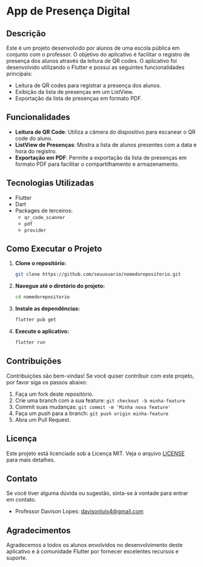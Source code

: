 


# App de Presença Digital

## Descrição

Este é um projeto desenvolvido por alunos de uma escola pública em conjunto com o professor. O objetivo do aplicativo é facilitar o registro de presença dos alunos através da leitura de QR codes. O aplicativo foi desenvolvido utilizando o Flutter e possui as seguintes funcionalidades principais:

- Leitura de QR codes para registrar a presença dos alunos.
- Exibição da lista de presenças em um ListView.
- Exportação da lista de presenças em formato PDF.

## Funcionalidades

- **Leitura de QR Code**: Utiliza a câmera do dispositivo para escanear o QR code do aluno.
- **ListView de Presenças**: Mostra a lista de alunos presentes com a data e hora do registro.
- **Exportação em PDF**: Permite a exportação da lista de presenças em formato PDF para facilitar o compartilhamento e armazenamento.

## Tecnologias Utilizadas

- Flutter
- Dart
- Packages de terceiros:
  - `qr_code_scanner`
  - `pdf`
  - `provider`

## Como Executar o Projeto

1. **Clone o repositório:**

   ```bash
   git clone https://github.com/seuusuario/nomedorepositorio.git
   ```

2. **Navegue até o diretório do projeto:**

   ```bash
   cd nomedorepositorio
   ```

3. **Instale as dependências:**

   ```bash
   flutter pub get
   ```

4. **Execute o aplicativo:**

   ```bash
   flutter run
   ```

## Contribuições

Contribuições são bem-vindas! Se você quiser contribuir com este projeto, por favor siga os passos abaixo:

1. Faça um fork deste repositório.
2. Crie uma branch com a sua feature: `git checkout -b minha-feature`
3. Commit suas mudanças: `git commit -m 'Minha nova feature'`
4. Faça um push para a branch: `git push origin minha-feature`
5. Abra um Pull Request.

## Licença

Este projeto está licenciado sob a Licença MIT. Veja o arquivo [LICENSE](LICENSE) para mais detalhes.

## Contato

Se você tiver alguma dúvida ou sugestão, sinta-se à vontade para entrar em contato.

- Professor Davison Lopes: davisonluis4@gmail.com

## Agradecimentos

Agradecemos a todos os alunos envolvidos no desenvolvimento deste aplicativo e à comunidade Flutter por fornecer excelentes recursos e suporte.

